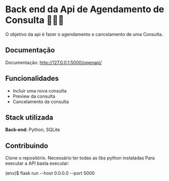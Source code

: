 ﻿
# Back end  da Api de Agendamento de Consulta 👩🏼‍⚕️

O objetivo da api é fazer o agendamento e cancelamento de uma Consulta.

## Documentação

Documentação: http://127.0.0.1:5000/openapi/

## Funcionalidades

- Incluir uma nova consulta
- Preview da consulta
- Cancelamento da consulta


## Stack utilizada
**Back-end:** Python, SQLite

## Contribuindo
Clone o repositório.
Necessário ter todas as libs python instaladas
Para executar a API basta executar:

(env)$ flask run --host 0.0.0.0 --port 5000


